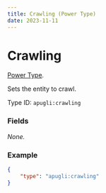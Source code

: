 ```yaml
---
title: Crawling (Power Type)
date: 2023-11-11
---
```


# Crawling

[Power Type](../power_types.md).

Sets the entity to crawl.

Type ID: `apugli:crawling`

### Fields

*None.*

### Example
```json
{
    "type": "apugli:crawling"
}
```